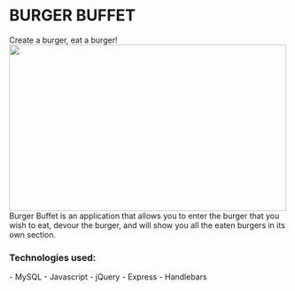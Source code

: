 # BURGER BUFFET

Create a burger, eat a burger!
<br>
<img src="public/assets/images/rec.gif" height="300px" width="500px">
<br>
Burger Buffet is an application that allows you to enter the burger that you wish to eat, devour the burger, and will show you all the eaten burgers in its own section. <br>

<h3>Technologies used: </h3>
- MySQL
- Javascript 
- jQuery
- Express
- Handlebars

